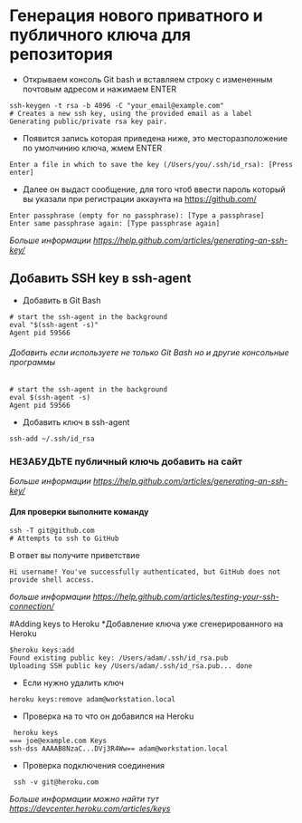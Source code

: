 # Генерация нового приватного и публичного ключа для репозитория
* Открываем консоль Git bash и вставляем строку с измененным почтовым адресом и нажимаем ENTER
```ch
ssh-keygen -t rsa -b 4096 -C "your_email@example.com"
# Creates a new ssh key, using the provided email as a label
Generating public/private rsa key pair.
```
* Появится запись которая приведена ниже, это месторазположение по умолчинию ключа, жмем ENTER
```ch
Enter a file in which to save the key (/Users/you/.ssh/id_rsa): [Press enter]
```
* Далее он выдаст сообщение, для того чтоб ввести пароль который вы указали при регистрации аккаунта на https://github.com/
```ch
Enter passphrase (empty for no passphrase): [Type a passphrase]
Enter same passphrase again: [Type passphrase again]
```
*Больше информации https://help.github.com/articles/generating-an-ssh-key/*

## Добавить SSH key в ssh-agent
* Добавить в Git Bash
```ch
# start the ssh-agent in the background
eval "$(ssh-agent -s)"
Agent pid 59566
```
###### Добавить если используете не только Git Bash но и другие консольные программы
```ch
# start the ssh-agent in the background
eval $(ssh-agent -s)
Agent pid 59566
```
* Добавить ключ в ssh-agent
```ch
ssh-add ~/.ssh/id_rsa
```
### НЕЗАБУДЬТЕ публичный ключь добавить на сайт

*Больше информации https://help.github.com/articles/generating-an-ssh-key/*

#### Для проверки выполните команду
```ch
ssh -T git@github.com
# Attempts to ssh to GitHub
```
В ответ вы получите приветствие
```ch
Hi username! You've successfully authenticated, but GitHub does not
provide shell access.
```
*больше информации https://help.github.com/articles/testing-your-ssh-connection/*

#Adding keys to Heroku
*Добавление ключа уже сгенерированного на Heroku 
```
$heroku keys:add
Found existing public key: /Users/adam/.ssh/id_rsa.pub
Uploading SSH public key /Users/adam/.ssh/id_rsa.pub... done
```
* Если нужно удалить ключ
```
heroku keys:remove adam@workstation.local
```
* Проверка на то что он добавился на Heroku 
```
 heroku keys
=== joe@example.com Keys
ssh-dss AAAAB8NzaC...DVj3R4Ww== adam@workstation.local
```
* Проверка подключения соединения
```
 ssh -v git@heroku.com
```
*Больше информации можно найти тут https://devcenter.heroku.com/articles/keys*
